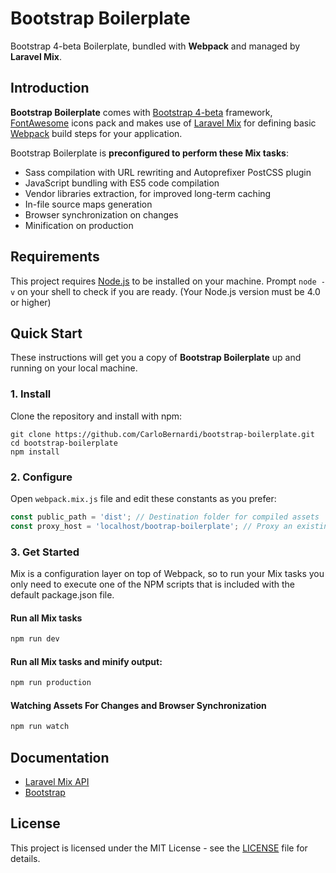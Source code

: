 # Bootstrap Boilerplate
Bootstrap 4-beta Boilerplate, bundled with **Webpack** and managed by **Laravel Mix**.


## Introduction
**Bootstrap Boilerplate** comes with [Bootstrap 4-beta](https://getbootstrap.com/) framework, [FontAwesome](http://fontawesome.io/) icons pack and makes use of [Laravel Mix](https://github.com/JeffreyWay/laravel-mix) for defining basic [Webpack](http://github.com/webpack/webpack) build steps for your application.

Bootstrap Boilerplate is **preconfigured to perform these Mix tasks**:
- Sass compilation with URL rewriting and Autoprefixer PostCSS plugin
- JavaScript bundling with ES5 code compilation
- Vendor libraries extraction, for improved long-term caching
- In-file source maps generation
- Browser synchronization on changes
- Minification on production


## Requirements

This project requires [Node.js](https://nodejs.org/) to be installed on your machine. Prompt <code>node -v</code> on your shell to check if you are ready. (Your Node.js version must be 4.0 or higher)


## Quick Start
These instructions will get you a copy of **Bootstrap Boilerplate** up and running on your local machine.

### 1. Install
Clone the repository and install with npm:
```shell
git clone https://github.com/CarloBernardi/bootstrap-boilerplate.git
cd bootstrap-boilerplate
npm install
```

### 2. Configure
Open <code>webpack.mix.js</code> file and edit these constants as you prefer:
```javascript
const public_path = 'dist'; // Destination folder for compiled assets
const proxy_host = 'localhost/bootrap-boilerplate'; // Proxy an existing virtual host. (eg. 'local.dev')
```

### 3. Get Started
Mix is a configuration layer on top of Webpack, so to run your Mix tasks you only need to execute one of the NPM scripts that is included with the default package.json file.
#### Run all Mix tasks
```bash
npm run dev
```

#### Run all Mix tasks and minify output:
```bash
npm run production
```

#### Watching Assets For Changes and Browser Synchronization
```bash
npm run watch
```

## Documentation
- [Laravel Mix API](https://github.com/JeffreyWay/laravel-mix/tree/master/docs#readme)
- [Bootstrap](https://getbootstrap.com/docs/4.0/getting-started/introduction/)

## License
This project is licensed under the MIT License - see the [LICENSE](LICENSE) file for details.
